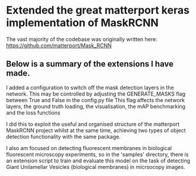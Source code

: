 # Extended the great matterport keras implementation of MaskRCNN 

The vast majority of the codebase was originally written here: https://github.com/matterport/Mask_RCNN

## Below is a summary of the extensions I have made.

I added a configuration to switch off the mask detection layers in the network.
This may be controlled by adjusting the GENERATE_MASKS flag between True and False in the config.py file
This flag affects the network layers, the ground truth loading, the visualisation, the mAP benchmarking and the loss functions

I did this to exploit the useful and organised structure of the matterport MaskRCNN project whilst at the same time, achieving two types of object detection functionality with the same package.

I also am focused on detecting fluorescent membranes in biological fluorescent microscopy experiments,
so in the 'samples' directory, there is an extension script to train and evaluate this model on the task of detecting Giant Unilamellar Vesicles (biological membranes)
in micrsocopy images.



